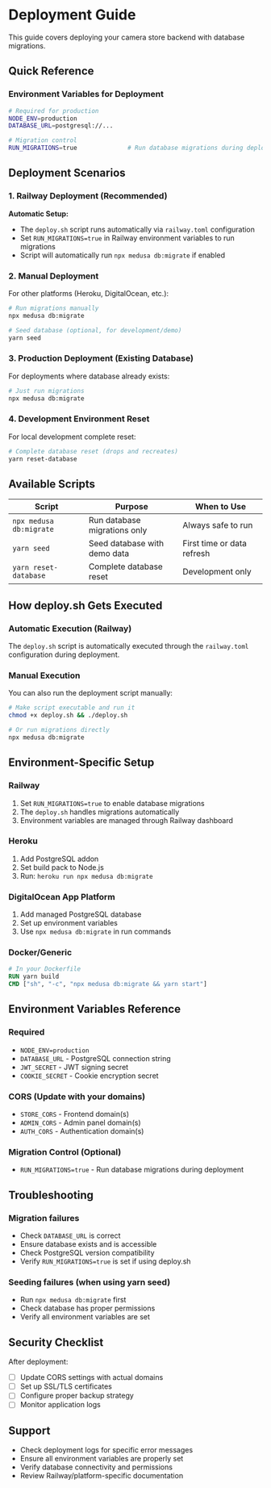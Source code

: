 # Deployment Guide

This guide covers deploying your camera store backend with database migrations.

## Quick Reference

### Environment Variables for Deployment

```bash
# Required for production
NODE_ENV=production
DATABASE_URL=postgresql://...

# Migration control
RUN_MIGRATIONS=true              # Run database migrations during deployment
```

## Deployment Scenarios

### 1. Railway Deployment (Recommended)

**Automatic Setup:**
- The `deploy.sh` script runs automatically via `railway.toml` configuration
- Set `RUN_MIGRATIONS=true` in Railway environment variables to run migrations
- Script will automatically run `npx medusa db:migrate` if enabled

### 2. Manual Deployment

For other platforms (Heroku, DigitalOcean, etc.):

```bash
# Run migrations manually
npx medusa db:migrate

# Seed database (optional, for development/demo)
yarn seed
```

### 3. Production Deployment (Existing Database)

For deployments where database already exists:

```bash
# Just run migrations
npx medusa db:migrate
```

### 4. Development Environment Reset

For local development complete reset:

```bash
# Complete database reset (drops and recreates)
yarn reset-database
```

## Available Scripts

| Script | Purpose | When to Use |
|--------|---------|-------------|
| `npx medusa db:migrate` | Run database migrations only | Always safe to run |
| `yarn seed` | Seed database with demo data | First time or data refresh |
| `yarn reset-database` | Complete database reset | Development only |

## How deploy.sh Gets Executed

### Automatic Execution (Railway)
The `deploy.sh` script is automatically executed through the `railway.toml` configuration during deployment.

### Manual Execution
You can also run the deployment script manually:

```bash
# Make script executable and run it
chmod +x deploy.sh && ./deploy.sh

# Or run migrations directly
npx medusa db:migrate
```

## Environment-Specific Setup

### Railway
1. Set `RUN_MIGRATIONS=true` to enable database migrations
2. The `deploy.sh` handles migrations automatically
3. Environment variables are managed through Railway dashboard

### Heroku
1. Add PostgreSQL addon
2. Set build pack to Node.js
3. Run: `heroku run npx medusa db:migrate`

### DigitalOcean App Platform
1. Add managed PostgreSQL database
2. Set up environment variables
3. Use `npx medusa db:migrate` in run commands

### Docker/Generic
```dockerfile
# In your Dockerfile
RUN yarn build
CMD ["sh", "-c", "npx medusa db:migrate && yarn start"]
```

## Environment Variables Reference

### Required
- `NODE_ENV=production`
- `DATABASE_URL` - PostgreSQL connection string
- `JWT_SECRET` - JWT signing secret
- `COOKIE_SECRET` - Cookie encryption secret

### CORS (Update with your domains)
- `STORE_CORS` - Frontend domain(s)
- `ADMIN_CORS` - Admin panel domain(s)  
- `AUTH_CORS` - Authentication domain(s)

### Migration Control (Optional)
- `RUN_MIGRATIONS=true` - Run database migrations during deployment

## Troubleshooting

### Migration failures
- Check `DATABASE_URL` is correct
- Ensure database exists and is accessible
- Check PostgreSQL version compatibility
- Verify `RUN_MIGRATIONS=true` is set if using deploy.sh

### Seeding failures (when using yarn seed)
- Run `npx medusa db:migrate` first
- Check database has proper permissions
- Verify all environment variables are set

## Security Checklist

After deployment:
- [ ] Update CORS settings with actual domains
- [ ] Set up SSL/TLS certificates
- [ ] Configure proper backup strategy
- [ ] Monitor application logs

## Support

- Check deployment logs for specific error messages
- Ensure all environment variables are properly set
- Verify database connectivity and permissions
- Review Railway/platform-specific documentation